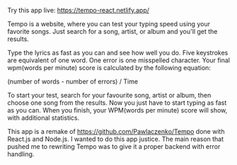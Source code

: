 Try this app live: https://tempo-react.netlify.app/

Tempo is a website, where you can test your typing speed using your favorite songs. Just search for a song, artist, or album and you'll get the results.

Type the lyrics as fast as you can and see how well you do. Five keystrokes are equivalent of one word. One error is one misspelled character. Your final wpm(words per minute) score is calculated by the following equation:

(number of words - number of errors) / Time

To start your test, search for your favourite song, artist or album, then choose one song from the results. Now you just have to start typing as fast as you can. When you finish, your WPM(words per minute) score will show, with additional statistics.

This app is a remake of https://github.com/Pawlaczenko/Tempo done with React.js and Node.js. I wanted to do this app justice. The main reason that pushed me to rewriting Tempo was to give it a proper backend with error handling.